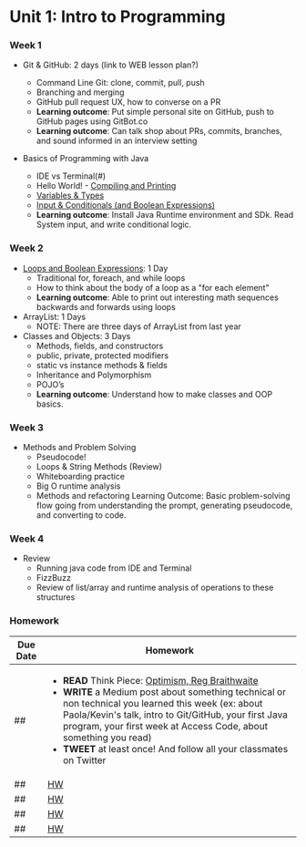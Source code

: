 # Unit 1: Intro to Programming 

### Week 1

- Git & GitHub: 2 days (link to WEB lesson plan?)
  - Command Line Git: clone, commit, pull, push
  - Branching and merging
  - GitHub pull request UX, how to converse on a PR
  - **Learning outcome**: Put simple personal site on GitHub, push to GitHub pages using GitBot.co
  - **Learning outcome**: Can talk shop about PRs, commits, branches, and sound informed in an interview setting

- Basics of Programming with Java
  - IDE vs Terminal(#)
  - Hello World! - [Compiling and Printing](https://github.com/C4Q/ac-curriculum-android/blob/master/unit1/intro-compiling-printing.md)
  - [Variables & Types](https://github.com/C4Q/ac-curriculum-android/blob/master/unit1/variables-type-strings.md)
  - [Input & Conditionals (and Boolean Expressions)](https://github.com/C4Q/ac-curriculum-android/blob/master/unit1/input-and-conditions.md)
  - **Learning outcome**: Install Java Runtime environment and SDk. Read System input, and write conditional logic.


### Week 2

- [Loops and Boolean Expressions](https://github.com/C4Q/ac-curriculum-android/blob/master/unit1/booleans-and-loops.md): 1 Day
  - Traditional for, foreach, and while loops
  - How to think about the body of a loop as a "for each element"
  - **Learning outcome**: Able to print out interesting math sequences backwards and forwards using loops
- ArrayList: 1 Days
  - NOTE: There are three days of ArrayList from last year
- Classes and Objects: 3 Days
  - Methods, fields, and constructors
  - public, private, protected modifiers
  - static vs instance methods & fields
  - Inheritance and Polymorphism
  - POJO’s
  - **Learning outcome**: Understand how to make classes and OOP basics.


### Week 3

- Methods and Problem Solving
  - Pseudocode!
  - Loops & String Methods (Review)
  - Whiteboarding practice
  - Big O runtime analysis
  - Methods and refactoring
  Learning Outcome: Basic problem-solving flow going from understanding the prompt, generating pseudocode, and converting to code.


### Week 4

- Review 
  - Running java code from IDE and Terminal
  - FizzBuzz
  - Review of list/array and runtime analysis of operations to these structures


### Homework

| Due Date | Homework|
|---|---|
| ## | <ul><li>**READ** Think Piece: [Optimism, Reg Braithwaite](http://braythwayt.com/homoiconic/2009/05/01/optimism.html)</li><li>**WRITE** a Medium post about something technical or non technical you learned this week (ex: about Paola/Kevin's talk, intro to Git/GitHub, your first Java program, your first week at Access Code, about something you read)</li><li>**TWEET** at least once! And follow all your classmates on Twitter</li></ul> |
| ## | [HW ](#) |
| ## | [HW ](#) |
| ## | [HW ](#) |
| ## | [HW ](#) |

#

